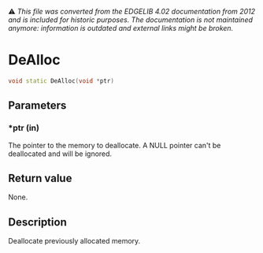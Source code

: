 :warning: _This file was converted from the EDGELIB 4.02 documentation from 2012 and is included for historic purposes. The documentation is not maintained anymore: information is outdated and external links might be broken._

# DeAlloc


```c++
void static DeAlloc(void *ptr)
```

## Parameters
### *ptr (in)
The pointer to the memory to deallocate. A NULL pointer can't be deallocated and will be ignored.

## Return value
None.

## Description
Deallocate previously allocated memory.

